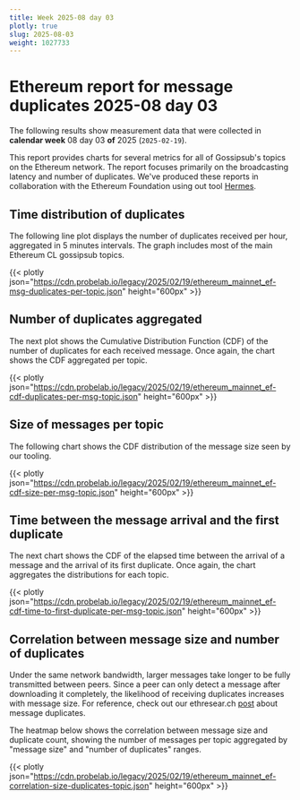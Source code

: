 ```yaml
---
title: Week 2025-08 day 03
plotly: true
slug: 2025-08-03
weight: 1027733
---
```


# Ethereum report for message duplicates 2025-08 day 03

The following results show measurement data that were collected in **calendar week** 08  day 03 **of** 
2025 (`2025-02-19`).

This report provides charts for several metrics for all of Gossipsub's topics on the Ethereum network.
The report focuses primarily on the broadcasting latency and number of duplicates.
We've produced these reports in collaboration with the Ethereum Foundation using out tool [Hermes](/tools/hermes/).

## Time distribution of duplicates

The following line plot displays the number of duplicates received per hour, aggregated in 5 minutes intervals.
The graph includes most of the main Ethereum CL gossipsub topics. 

{{< plotly json="https://cdn.probelab.io/legacy/2025/02/19/ethereum_mainnet_ef-msg-duplicates-per-topic.json" height="600px" >}}

## Number of duplicates aggregated 

The next plot shows the Cumulative Distribution Function (CDF) of the number of duplicates for each received message.
Once again, the chart shows the CDF aggregated per topic.

{{< plotly json="https://cdn.probelab.io/legacy/2025/02/19/ethereum_mainnet_ef-cdf-duplicates-per-msg-topic.json" height="600px" >}}

## Size of messages per topic

The following chart shows the CDF distribution of the message size seen by our tooling. 

{{< plotly json="https://cdn.probelab.io/legacy/2025/02/19/ethereum_mainnet_ef-cdf-size-per-msg-topic.json" height="600px" >}}

## Time between the message arrival and the first duplicate

The next chart shows the CDF of the elapsed time between the arrival of a message and the arrival of its first duplicate.
Once again, the chart aggregates the distributions for each topic.

{{< plotly json="https://cdn.probelab.io/legacy/2025/02/19/ethereum_mainnet_ef-cdf-time-to-first-duplicate-per-msg-topic.json" height="600px" >}}

## Correlation between message size and number of duplicates
Under the same network bandwidth, larger messages take longer to be fully transmitted between peers. Since a peer can only detect a message after downloading it completely, the likelihood of receiving duplicates increases with message size.
For reference, check out our ethresear.ch [post](https://ethresear.ch/t/number-duplicate-messages-in-ethereums-gossipsub-network/19921#cdf-of-duplicate-messages-7) about message duplicates.

The heatmap below shows the correlation between message size and duplicate count, showing the number of messages per topic aggregated by "message size" and "number of duplicates" ranges.

{{< plotly json="https://cdn.probelab.io/legacy/2025/02/19/ethereum_mainnet_ef-correlation-size-duplicates-topic.json" height="600px" >}}